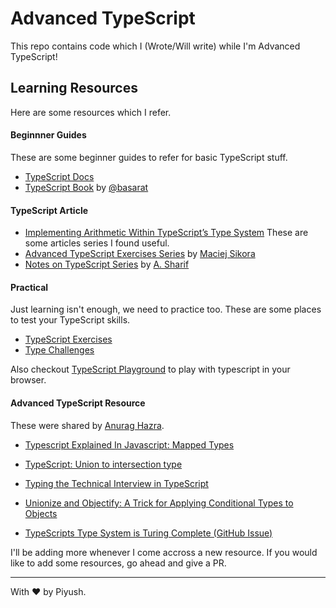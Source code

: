 # Advanced TypeScript
This repo contains code which I (Wrote/Will write) while I'm Advanced TypeScript!

## Learning Resources
Here are some resources which I refer.

#### Beginnner Guides
These are some beginner guides to refer for basic TypeScript stuff.
- [TypeScript Docs](https://www.typescriptlang.org/docs/)
- [TypeScript Book](http://basarat.gitbook.io/typescript/) by [@basarat](https://github.com/basarat/typescript-book)

#### TypeScript Article
- [Implementing Arithmetic Within TypeScript’s Type System](https://itnext.io/implementing-arithmetic-within-typescripts-type-system-a1ef140a6f6f)
These are some articles series I found useful.
- [Advanced TypeScript Exercises Series](https://dev.to/macsikora/series/4717) by [Maciej Sikora](https://dev.to/macsikora)
- [Notes on TypeScript Series](https://dev.to/busypeoples/series/346) by [A. Sharif](https://dev.to/busypeoples)

#### Practical
Just learning isn't enough, we need to practice too. These are some places to test your TypeScript skills.
- [TypeScript Exercises](https://github.com/typescript-exercises/typescript-exercises)
- [Type Challenges](https://github.com/type-challenges/type-challenges)

Also checkout [TypeScript Playground](https://www.typescriptlang.org/play) to play with typescript in your browser.

#### Advanced TypeScript Resource
These were shared by [Anurag Hazra](https://twitter.com/anuraghazru).
- [Typescript Explained In Javascript: Mapped Types](https://skovy.dev/typescript-explained-in-javascript-mapped-types/)
- [TypeScript: Union to intersection type](https://fettblog.eu/typescript-union-to-intersection/)
- [Typing the Technical Interview in TypeScript](https://gal.hagever.com/posts/typing-the-technical-interview-in-typescript/)
- [Unionize and Objectify: A Trick for Applying Conditional Types to Objects](https://effectivetypescript.com/2020/05/12/unionize-objectify/)

- [TypeScripts Type System is Turing Complete (GitHub Issue)](https://github.com/Microsoft/TypeScript/issues/14833)

I'll be adding more whenever I come accross a new resource. If you would like to add some resources, go ahead and give a PR.

---
With ♥ by Piyush.
